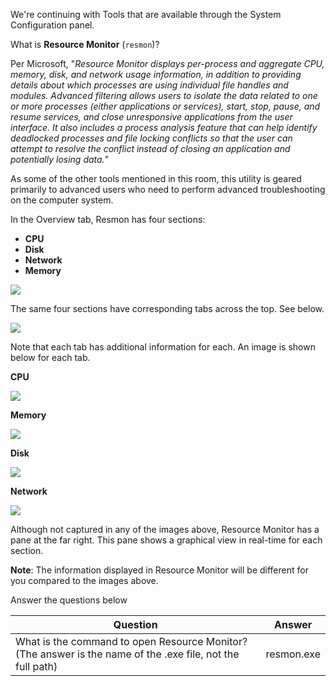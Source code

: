 We're continuing with Tools that are available through the System Configuration panel.  

What is **Resource Monitor** (`resmon`)?

Per Microsoft, "_Resource Monitor displays per-process and aggregate CPU, memory, disk, and network usage information, in addition to providing details about which processes are using individual file handles and modules. Advanced filtering allows users to isolate the data related to one or more processes (either applications or services), start, stop, pause, and resume services, and close unresponsive applications from the user interface. It also includes a process analysis feature that can help identify deadlocked processes and file locking conflicts so that the user can attempt to resolve the conflict instead of closing an application and potentially losing data._"

As some of the other tools mentioned in this room, this utility is geared primarily to advanced users who need to perform advanced troubleshooting on the computer system.  

In the Overview tab, Resmon has four sections:

- **CPU**
- **Disk**
- **Network**
- **Memory**

![](https://assets.tryhackme.com/additional/win-fun2/resmon1.png)  

The same four sections have corresponding tabs across the top. See below.

![](https://assets.tryhackme.com/additional/win-fun2/resmon2.png)  

Note that each tab has additional information for each. An image is shown below for each tab. 

**CPU**

![](https://assets.tryhackme.com/additional/win-fun2/resmon-cpu.png)  

**Memory**

![](https://assets.tryhackme.com/additional/win-fun2/resmon-mem.png)  

**Disk**

![](https://assets.tryhackme.com/additional/win-fun2/resmon-disk.png)  

**Network**

![](https://assets.tryhackme.com/additional/win-fun2/resmon-network.png)  

Although not captured in any of the images above, Resource Monitor has a pane at the far right. This pane shows a graphical view in real-time for each section. 

**Note**: The information displayed in Resource Monitor will be different for you compared to the images above.  

Answer the questions below

| Question                                                                                                   | Answer |
| ---------------------------------------------------------------------------------------------------------- | ------ |
| What is the command to open Resource Monitor? (The answer is the name of the .exe file, not the full path) | resmon.exe       |

